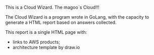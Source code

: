 This is a Cloud Wizard. The magooˋs Cloud!!!

The Cloud Wizard is a program wrote in GoLang, with the capacity to generate a HTML report based on answers collected.

This report is a single HTML page with:

- links to AWS products;
- architecture template by draw.io 